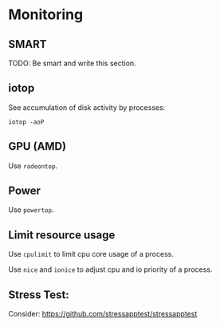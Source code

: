 # Monitoring

## SMART

TODO: Be smart and write this section.

## iotop

See accumulation of disk activity by processes:

`iotop -aoP`

## GPU (AMD)

Use `radeontop`.

## Power

Use `powertop`.

## Limit resource usage

Use `cpulimit` to limit cpu core usage of a process.

Use `nice` and `ionice` to adjust cpu and io priority of a process.

## Stress Test:

Consider: https://github.com/stressapptest/stressapptest
